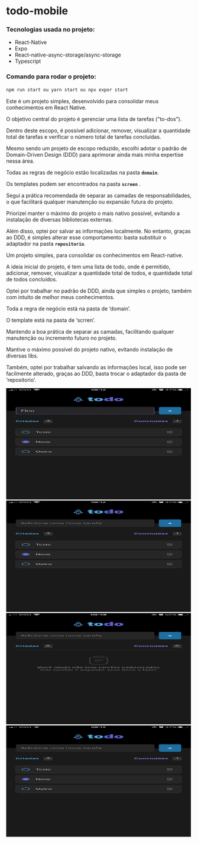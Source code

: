 # todo-mobile

### Tecnologias usada no projeto:

- React-Native
- Expo
- React-native-async-storage/async-storage
- Typescript

### Comando para rodar o projeto:

```jsx
npm run start ou yarn start ou npx expor start

```

Este é um projeto simples, desenvolvido para consolidar meus conhecimentos em React Native.

O objetivo central do projeto é gerenciar uma lista de tarefas ("to-dos").

Dentro deste escopo, é possível adicionar, remover, visualizar a quantidade total de tarefas e verificar o número total de tarefas concluídas.

Mesmo sendo um projeto de escopo reduzido, escolhi adotar o padrão de Domain-Driven Design (DDD) para aprimorar ainda mais minha expertise nessa área.

Todas as regras de negócio estão localizadas na pasta **`domain`**.

Os templates podem ser encontrados na pasta **`screen`** .

Segui a prática recomendada de separar as camadas de responsabilidades, o que facilitará qualquer manutenção ou expansão futura do projeto.

Priorizei manter o máximo do projeto o mais nativo possível, evitando a instalação de diversas bibliotecas externas.

Além disso, optei por salvar as informações localmente. No entanto, graças ao DDD, é simples alterar esse comportamento: basta substituir o adaptador na pasta **`repositorio`**.

Um projeto simples, para consolidar os conhecimentos em React-native.

A ideia inicial do projeto, é tem uma lista de todo, onde é permitido, adicionar, remover, visualizar a quantidade total de todos, e quantidade total de todos concluídos.

Optei por trabalhar no padrão de DDD, ainda que simples o projeto, também com intuito de melhor meus conhecimentos.

Toda a regra de negócio está na pasta de ‘domain’.

O template está na pasta de ‘scrren’.

Mantendo a boa prática de separar as camadas, facilitando qualquer manutenção ou incremento futuro no projeto.

Mantive o máximo possível do projeto nativo, evitando instalação de diversas libs.

Também, optei por trabalhar salvando as informações local, isso pode ser facilmente alterado, graças ao DDD, basta trocar o adaptador da pasta de ‘repositorio’.

<img src="./doc/mobile.jpeg" width="500" height="300" />

<img src="./doc/mobile1.jpeg" width="500" height="300" />

<img src="./doc/mobile2.jpeg" width="500" height="300" />

<img src="./doc/mobile3.jpeg" width="500" height="300" />
